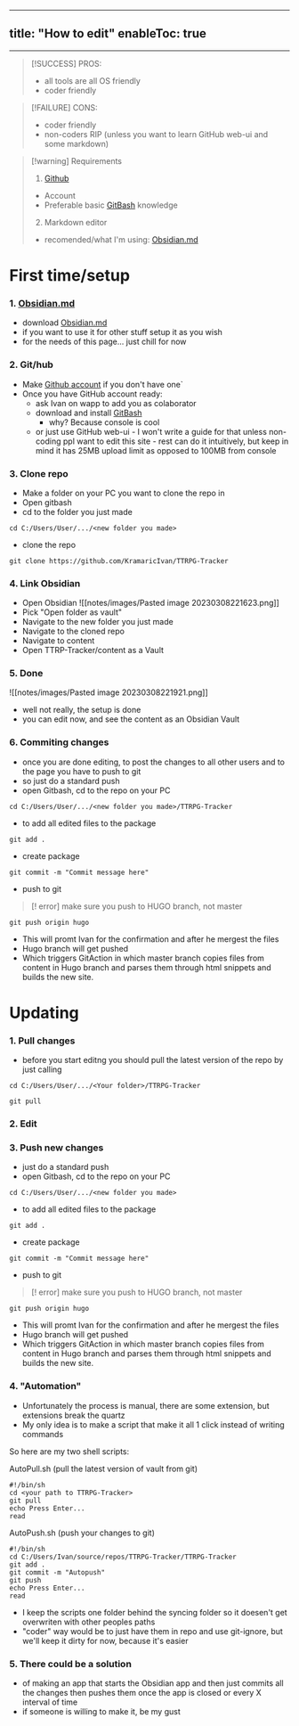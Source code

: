 
---
title: "How to edit"
enableToc: true
---
---
> [!SUCCESS] PROS: 
>-  all tools are all OS friendly
>- coder friendly

> [!FAILURE] CONS: 
>-  coder friendly 
>- non-coders RIP (unless you want to learn GitHub web-ui and some markdown)
>
>

> [!warning] Requirements
> 1. [Github](https://github.com/)
> 	- Account
> 	- Preferable basic [GitBash](https://git-scm.com/downloads) knowledge
> 2. Markdown editor
> 	- recomended/what I'm using: [Obsidian.md](https://obsidian.md/) 

# First time/setup

### 1.  [Obsidian.md](https://obsidian.md/)

- download [Obsidian.md](https://obsidian.md/)
- if you want to use it for other stuff setup it as you wish
- for the needs of this page... just chill for now

### 2. Git/hub

- Make [Github account](https://github.com/) if you don't have one`
- Once you have GitHub account ready: 
	- ask Ivan on wapp to add you as colaborator 
	- download and install [GitBash](https://git-scm.com/downloads) 
		- why? Because console is cool  
	- or just use GitHub web-ui 
			- I won't write a guide for that unless non-coding ppl want to edit this site
			- rest can do it intuitively, but keep in mind it has 25MB upload limit as opposed to 100MB from console


### 3. Clone repo 

- Make a folder on your PC you want to clone the repo in 
- Open gitbash 
- cd to the folder you just made
```copy
cd C:/Users/User/.../<new folder you made>
```
- clone the repo
```copy
git clone https://github.com/KramaricIvan/TTRPG-Tracker
```


### 4. Link Obsidian

- Open Obsidian
 ![[notes/images/Pasted image 20230308221623.png]]
- Pick "Open folder as vault"
- Navigate to the new folder you just made
- Navigate to the cloned repo
- Navigate to content
- Open TTRP-Tracker/content as a Vault 

### 5. Done

![[notes/images/Pasted image 20230308221921.png]]

- well not really, the setup is done
- you can edit now, and see the content as an Obsidian Vault

### 6. Commiting changes 

- once you are done editing, to post the changes to all other users and to the page you have to push to git
- so just do a standard push
- open Gitbash, cd to the repo on your PC
```copy
cd C:/Users/User/.../<new folder you made>/TTRPG-Tracker
```

- to add all edited files to the package
```copy
git add . 
```

- create package
```copy
git commit -m "Commit message here" 
```

- push to git 
>[! error] make sure you push to HUGO branch, not master

```copy
git push origin hugo
```

- This will promt Ivan for the confirmation and after he mergest the files
- Hugo branch will get pushed
- Which triggers GitAction in which master branch copies files from content in Hugo branch and parses them through html snippets and builds the new site. 





# Updating 

### 1. Pull changes

- before you start editng you should pull the latest version of the repo by just calling
```copy
cd C:/Users/User/.../<Your folder>/TTRPG-Tracker
```

```copy
git pull
```

### 2. Edit 

### 3. Push new changes 

- just do a standard push
- open Gitbash, cd to the repo on your PC
```copy
cd C:/Users/User/.../<new folder you made>
```

- to add all edited files to the package
```copy
git add . 
```

- create package
```copy
git commit -m "Commit message here" 
```

- push to git 
>[! error] make sure you push to HUGO branch, not master

```copy
git push origin hugo
```

- This will promt Ivan for the confirmation and after he mergest the files
- Hugo branch will get pushed
- Which triggers GitAction in which master branch copies files from content in Hugo branch and parses them through html snippets and builds the new site. 

### 4. "Automation"
- Unfortunately the process is manual, there are some extension, but extensions break the quartz
- My only idea is to make a script that make it all 1 click instead of writing commands

So here are my two shell scripts:

AutoPull.sh (pull the latest version of vault from git)

```copy
#!/bin/sh
cd <your path to TTRPG-Tracker>
git pull
echo Press Enter...
read
```

AutoPush.sh (push your changes to git)
```copy
#!/bin/sh
cd C:/Users/Ivan/source/repos/TTRPG-Tracker/TTRPG-Tracker
git add .
git commit -m "Autopush"
git push
echo Press Enter...
read
```

- I keep the scripts one folder behind the syncing folder so it doesen't get overwriten with other peoples paths
- "coder" way would be to just have them in repo and use git-ignore, but we'll keep it dirty for now, because it's easier

### 5. There could be a solution 
- of making an app that starts the Obsidian app and then just commits all the changes then pushes them once the app is closed or every X interval of time
- if someone is willing to make it, be my gust




